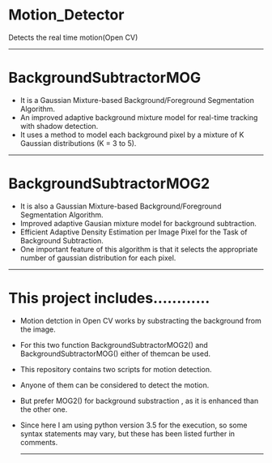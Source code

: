 # Motion_Detector
Detects the real time motion(Open CV)

_______________________________________________________________________________________________________________________________

# BackgroundSubtractorMOG
* It is a Gaussian Mixture-based Background/Foreground Segmentation Algorithm.
* An improved adaptive background mixture model for real-time tracking with shadow detection.
* It uses a method to model each background pixel by a mixture of K Gaussian distributions (K = 3 to 5). 
_______________________________________________________________________________________________________________________________

# BackgroundSubtractorMOG2
* It is also a Gaussian Mixture-based Background/Foreground Segmentation Algorithm.
* Improved adaptive Gausian mixture model for background subtraction.
* Efficient Adaptive Density Estimation per Image Pixel for the Task of Background Subtraction.
* One important feature of this algorithm is that it selects the appropriate number of gaussian distribution for each pixel.
______________________________________________________________________________________________________________________________

# This project includes............
* Motion detction in Open CV works by substracting the background from the image.
* For this two function BackgroundSubtractorMOG2() and BackgroundSubtractorMOG() 
  either of themcan be used.
* This repository contains two scripts for motion detection.
* Anyone of them can be considered to detect the motion.
* But prefer MOG2() for background substraction , as it is enhanced than the other one.
* Since here I am using python version 3.5 for the execution, so some syntax statements may vary,
  but these has been listed further in comments.
  
  _______________________________________________________________________________________________________________
  
